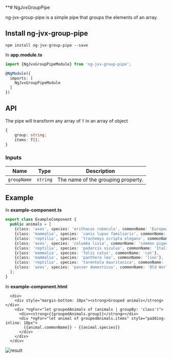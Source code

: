 **# NgJvxGroupPipe

ng-jvx-group-pipe is a simple pipe that groups the elements of an array.

## Install ng-jvx-group-pipe

```
npm install ng-jvx-group-pipe --save
```

In <b>app.module.ts</b>

```typescript
import {NgJvxGroupPipeModule} from 'ng-jvx-group-pipe';

@NgModule({
  imports: [
    NgJvxGroupPipeModule
  ]
})
```

## API
The pipe will transform any array of `T` in an array of object
```typescript
{
    group: string;
    items: T[];
}
```

### Inputs

| Name        | Type     | Description                        |
|-------------|----------|------------------------------------|
| `groupName` | `string` | The name of the grouping property. |

## Example
In <b>example-component.ts</b>
```typescript
export class ExampleComponent {
  public animals = [
    {class: 'aves', species: 'erithacus rubecula', commonName: 'European robin'},
    {class: 'mammalia', species: 'canis lupus familiaris', commonName: 'dog'},
    {class: 'reptilia', species: 'trachemys scripta elegans', commonName: 'red-eared slider'},
    {class: 'aves', species: 'columba livia', commonName: 'common pigeon'},
    {class: 'reptilia', species: 'podarcis siculus', commonName: 'Italian wall lizard'},
    {class: 'mammalia', species: 'felis catus', commonName: 'cat'},
    {class: 'mammalia', species: 'panthera leo', commonName: 'lion'},
    {class: 'reptilia', species: 'tarentola mauritanica', commonName: 'common wall gecko'},
    {class: 'aves', species: 'passer domesticus', commonName: 'Old World sparrow'},
  ];
}
```
In <b>example-component.html</b>

```angular2html
  <div>
    <div style="margin-bottom: 10px"><strong>Grouped animals</strong></div>
    <div *ngFor="let groupedAnimals of (animals | groupBy: 'class')">
      <div><strong>{{groupedAnimals.group}}</strong></div>
      <div *ngFor="let animal of groupedAnimals.items" style="padding-inline: 10px">
        {{animal.commonName}} - {{animal.species}}
      </div>
    </div>
  </div>
```
![result](https://github.com/giovanni-venturelli/ng-jvx-group-pipe/blob/grouped-example.png?raw=true)
